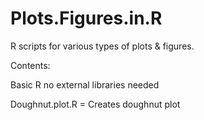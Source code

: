 # Plots.Figures.in.R
R scripts for various types of plots &amp; figures. 

Contents:

Basic R 
no external libraries needed

Doughnut.plot.R   = Creates doughnut plot
